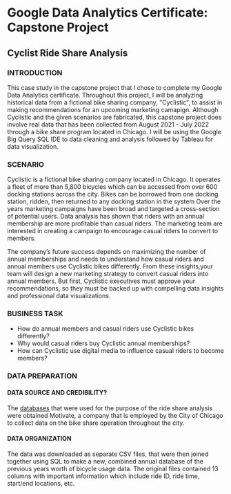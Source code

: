 # Google Data Analytics Certificate: Capstone Project
## Cyclist Ride Share Analysis


### INTRODUCTION
This case study in the capstone project that I chose to complete my Google Data Analytics certificate. Throughout this project, I will be analyzing historical data from a fictional bike sharing company, "Cyclistic", to assist in making recommendations for an upcoming marketing camapign. Although Cyclistic and the given scenarios are fabricated, this capstone project does involve real data that has been collected from August 2021 - July 2022 through a bike share program located in Chicago. I will be using the Google Big Query SQL IDE to data cleaning and analysis followed by Tableau for data visualization.

### SCENARIO
Cyclistic is a fictional bike sharing company located in Chicago. It operates a fleet of more than 5,800 bicycles which can be accessed from over 600 docking stations across the city. Bikes can be borrowed from one docking station, ridden, then returned to any docking station in the system Over the years marketing campaigns have been broad and targeted a cross-section of potential users. Data analysis has shown that riders with an annual membership are more profitable than casual riders. The marketing team are interested in creating a campaign to encourage casual riders to convert to members.

The company’s future success depends on maximizing the number of annual memberships and needs to understand how casual riders and annual members use Cyclistic bikes differently. From these insights,your team will design a new marketing strategy to convert casual riders into annual members. But first, Cyclistic executives must approve your recommendations, so they must be backed up with compelling data insights and professional data visualizations.

### BUSINESS TASK
- How do annual members and casual riders use Cyclistic bikes differently?
- Why would casual riders buy Cyclistic annual memberships?
- How can Cyclistic use digital media to influence casual riders to become members?

### DATA PREPARATION
#### DATA SOURCE AND CREDIBILITY?
The [databases](https://divvy-tripdata.s3.amazonaws.com/index.html) that were used for the purpose of the ride share analysis were obtained Motivate, a company that is employed by the City of Chicago to collect data on the bike share operation throughout the city. 

#### DATA ORGANIZATION
The data was downloaded as separate CSV files, that were then joined together using SQL to make a new, combined annual database of the previous years worth  of bicycle usage data. The original files contained 13 columns with important information which include ride ID, ride time, start/end locations, etc.


### 
#### 
